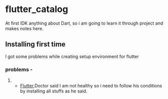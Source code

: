 <!-- # flutter_catalog

A new Flutter project.

## Getting Started

This project is a starting point for a Flutter application.

A few resources to get you started if this is your first Flutter project:

- [Cookbook: Useful Flutter samples](https://flutter.dev/docs/cookbook)

For help getting started with Flutter, view our
[online documentation](https://flutter.dev/docs), which offers tutorials,
samples, guidance on mobile development, and a full API reference. -->

# flutter_catalog
At first IDK anything about Dart, so i am going to learn it through project and makes notes here.

## Installing first time
I got some problems while creating setup environment for flutter

### problems - 
1. - [Flutter](https://flutter.dev/docs),Doctor said I am not healthy so i need to follow his conditions
        by installing all stuffs as he said. 
        